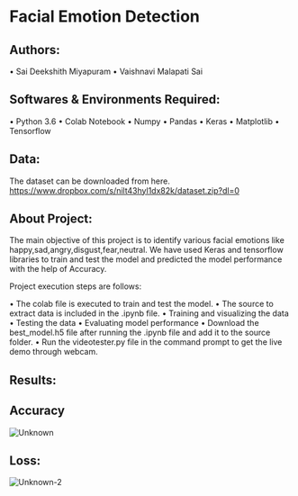 
# Facial Emotion Detection

## Authors:
•	Sai Deekshith Miyapuram
•	Vaishnavi Malapati Sai

## Softwares & Environments Required:
•	Python 3.6
•	Colab Notebook
•	Numpy
•	Pandas
•	Keras
•	Matplotlib
•	Tensorflow

## Data:
The dataset can be downloaded from here.
https://www.dropbox.com/s/nilt43hyl1dx82k/dataset.zip?dl=0

## About Project:
The main objective of this project is to identify various facial emotions like happy,sad,angry,disgust,fear,neutral. We have used Keras and tensorflow libraries to train and test the model and predicted the model performance with the help of Accuracy.


Project execution steps are follows:

• The colab file is executed to train and test the model.
• The source to extract data is included in the .ipynb file.
• Training and visualizing the data
• Testing the data
• Evaluating model performance
• Download the best_model.h5 file after running the .ipynb file and add it to the source folder.
• Run the videotester.py file in the command prompt to get the live demo through webcam.


## Results:
## Accuracy

![Unknown](https://user-images.githubusercontent.com/44611193/167750880-3257f058-7482-40ca-88a2-c90177709edf.png)

## Loss:


![Unknown-2](https://user-images.githubusercontent.com/44611193/167750919-3ee5f262-97d8-4f4c-996b-93a097793007.png)



